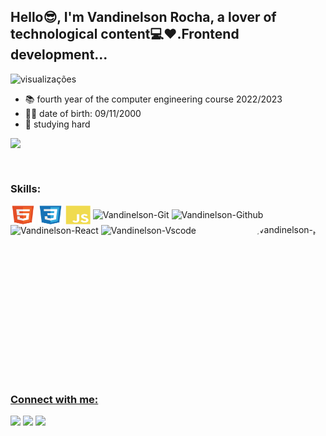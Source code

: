 <h2>Hello😎, I'm Vandinelson Rocha, a lover of technological content💻❤.Frontend development...</h2>

<p align="left"> <img src="https://komarev.com/ghpvc/?username=vandinelsonrocha&label=Profile%20views&color=blue&style=flat" alt="visualizações" /> </p>

<ul>
  <li>📚 fourth year of the computer engineering course 2022/2023</li>
  <li>👱‍♂️ date of birth: 09/11/2000</li>
  <li>🦾 studying hard</li>
 </ul>
 
 <div style="display: inline-block;" align="center">
  <a href="https://github.com/vandinelsonrocha">
  <img height="145rem" src="https://github-readme-stats.vercel.app/api/top-langs/?username=vandinelsonrocha&layout=compact&langs_count=7&theme=cobalt"/>
  </div>
  
##

<div style="display: inline-block;">
  <h3>Skills:</h3>
  <img align="center" alt="Vandinelson-HTML" height="30" width="40" src="https://raw.githubusercontent.com/devicons/devicon/master/icons/html5/html5-original.svg">
  <img align="center" alt="Vandinelson-CSS" height="30" width="40" src="https://raw.githubusercontent.com/devicons/devicon/master/icons/css3/css3-original.svg">
  <img align="center" alt="Vandinelson-Js" height="30" width="40" src="https://raw.githubusercontent.com/devicons/devicon/master/icons/javascript/javascript-plain.svg">
  <img align="center" alt="Vandinelson-Git" height="30" width="40" src="https://cdn.jsdelivr.net/gh/devicons/devicon/icons/git/git-original.svg" />
  <img align="center" alt="Vandinelson-Github" height="30" width="40" src="https://cdn.jsdelivr.net/gh/devicons/devicon/icons/github/github-original-wordmark.svg" />
  <img align="center" alt="Vandinelson-React" height="30" width="40" src="https://cdn.jsdelivr.net/gh/devicons/devicon/icons/react/react-original.svg" />
  <img align="center" alt="Vandinelson-Vscode" height="30" width="40" src="https://cdn.jsdelivr.net/gh/devicons/devicon/icons/vscode/vscode-original.svg" />
  <img align="right" alt="Vandinelson-pic" height="150" style="border-radius:50px;" src="https://blog.megacursos.com/wp-content/uploads/2019/12/SAP-DDM-II-1.jpg?">
 </div>

##

<div>
  <br><br><br><br>
  <h3>Connect with me:</h3>
  <a href="https://www.linkedin.com/in/vandy-gomes" target="_blank"><img src="https://img.shields.io/badge/-LinkedIn-%230077B5?style=for-the-badge&logo=linkedin&logoColor=white" target="_blank"></a> 
  <a href="mailto:vandInforma.tic@gmail.com"><img src="https://img.shields.io/badge/Gmail-D14836?style=for-the-badge&logo=gmail&logoColor=white" target="_blank"></a>
  <a href="https://www.facebook.com/vandy.gomes.739" target="_blank" rel="external"><img src="https://img.shields.io/badge/Facebook-1877F2?style=for-the-badge&logo=facebook&logoColor=white" target="_blank"></a>
</div>


